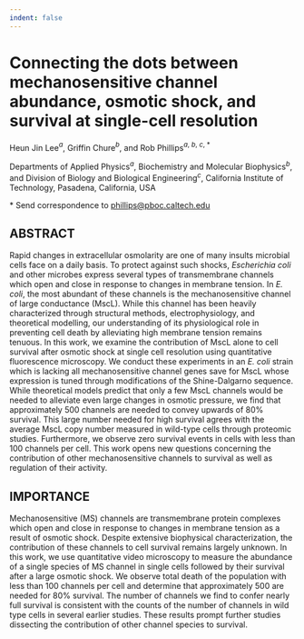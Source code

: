 ```yaml
---
indent: false
---
```


# **Connecting the dots between mechanosensitive channel abundance, osmotic shock, and survival at single-cell resolution**  

Heun Jin Lee$^a$, Griffin Chure$^b$, and Rob Phillips$^{a,\ b,\ c,\ *}$

Departments of Applied Physics$^a$, Biochemistry and Molecular
Biophysics$^b$, and Division of Biology and Biological Engineering$^c$,
California Institute of Technology, Pasadena, California, USA

\* Send correspondence to <phillips@pboc.caltech.edu>

## ABSTRACT

Rapid changes in extracellular osmolarity are one of many insults microbial
cells face on a daily basis. To protect against such shocks,
*Escherichia coli* and other microbes express several types of transmembrane
channels which open and close in response to changes in membrane tension. In
*E. coli*, the most abundant of these channels is the mechanosensitive
channel of large conductance (MscL). While this channel has been heavily
characterized through structural methods, electrophysiology, and theoretical
modelling, our understanding of its physiological role in preventing cell
death by alleviating high membrane tension remains tenuous. In this work, we
examine the contribution of MscL alone to cell survival after osmotic shock
at single cell resolution using quantitative fluorescence microscopy. We
conduct these experiments in an *E. coli* strain which is lacking all
mechanosensitive channel genes save for MscL whose expression is tuned
through modifications of the Shine-Dalgarno sequence. While theoretical
models predict that only a few MscL channels would be needed to alleviate
even large changes in osmotic pressure, we find that approximately 500
channels are needed to convey upwards of 80% survival. This large number
needed for high survival agrees with the average MscL copy number measured in
wild-type cells through proteomic studies. Furthermore, we observe zero
survival events in cells with less than 100 channels per cell. This work opens
new questions concerning the contribution of other mechanosensitive channels
to survival as well as regulation of their activity.

## IMPORTANCE
Mechanosensitive (MS) channels are transmembrane protein complexes which open
and close in response to changes in membrane tension as a result of osmotic
shock. Despite extensive biophysical characterization, the contribution of
these channels to cell survival remains largely unknown. In this work, we use
quantitative video microscopy to measure the abundance of a single species of
MS channel in single cells followed by their survival after a large osmotic
shock. We observe total death of the population with less than 100 channels
per cell and determine that approximately 500 are needed for 80% survival.
The number of channels we find to confer nearly full survival is consistent
with the counts of the number of channels in wild type cells in several
earlier studies. These results prompt further studies dissecting the
contribution of other channel species to survival.